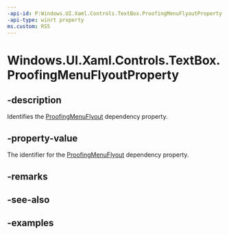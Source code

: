 ```yaml
---
-api-id: P:Windows.UI.Xaml.Controls.TextBox.ProofingMenuFlyoutProperty
-api-type: winrt property
ms.custom: RS5
---
```


<!-- Property syntax.
public DependencyProperty ProofingMenuFlyoutProperty { get; }
-->

# Windows.UI.Xaml.Controls.TextBox.ProofingMenuFlyoutProperty

## -description

Identifies the [ProofingMenuFlyout](textbox_proofingmenuflyout.md) dependency property.

## -property-value

The identifier for the [ProofingMenuFlyout](textbox_proofingmenuflyout.md) dependency property.

## -remarks

## -see-also

## -examples

